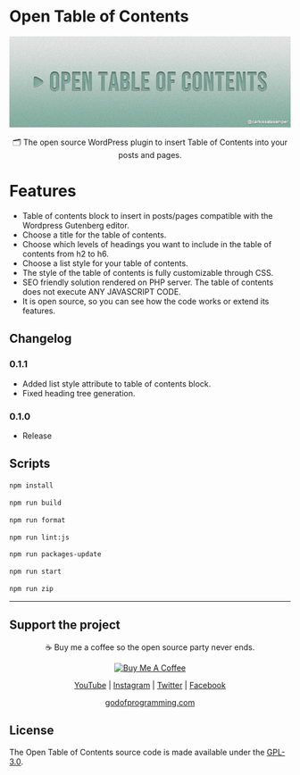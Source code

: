 # Open Table of Contents

<p align="center">
<img src="./assets/banner-772x250.png?raw=true" style="max-width: 100%; width: 600px;" />
</p>
<p align="center" style="margin-top: 10px;">🗂️ The open source WordPress plugin to insert Table of Contents into your posts and pages.</p>

# Features

- Table of contents block to insert in posts/pages compatible with the Wordpress Gutenberg editor.
- Choose a title for the table of contents.
- Choose which levels of headings you want to include in the table of contents from h2 to h6.
- Choose a list style for your table of contents.
- The style of the table of contents is fully customizable through CSS.
- SEO friendly solution rendered on PHP server. The table of contents does not execute ANY JAVASCRIPT CODE.
- It is open source, so you can see how the code works or extend its features.

## Changelog

### 0.1.1

- Added list style attribute to table of contents block.
- Fixed heading tree generation.

### 0.1.0

- Release

## Scripts

```bash
npm install
```

```bash
npm run build
```

```bash
npm run format
```

```bash
npm run lint:js
```

```bash
npm run packages-update
```

```bash
npm run start
```

```bash
npm run zip
```

<hr>

## Support the project

<p align="center">☕️ Buy me a coffee so the open source party never ends.</p>

<p align="center"><a href="https://www.buymeacoffee.com/carlossala95" target="_blank"><img src="https://cdn.buymeacoffee.com/buttons/default-orange.png" alt="Buy Me A Coffee" height="41" width="174"></a></p>

<p align="center">
  <a href="https://www.youtube.com/channel/UCC-EUKPStBfQ1nEIvSl6bAQ" target="_blank">YouTube</a> |
  <a href="https://instagram.com/carlossalasamper" target="_blank">Instagram</a> |
  <a href="https://twitter.com/carlossala95" target="_blank">Twitter</a> |
  <a href="https://facebook.com/carlossala95" target="_blank">Facebook</a>
</p>
<p align="center">
  <a href="https://godofprogramming.com" target="_blank">godofprogramming.com</a>
</p>

## License

The Open Table of Contents source code is made available under the [GPL-3.0](./LICENSE).
